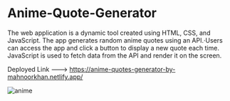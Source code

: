 # Anime-Quote-Generator
The web application is a dynamic tool created using HTML, CSS, and JavaScript. The app generates random anime quotes using an API.·Users can access the app and click a button to display a new quote each time. JavaScript is used to fetch data from the API and render it on the screen. 

Deployed Link ---> https://anime-quotes-generator-by-mahnoorkhan.netlify.app/

![anime](https://user-images.githubusercontent.com/116371572/222084045-01f5ed6c-1f36-4702-b3bb-15a6bf94c533.png)
